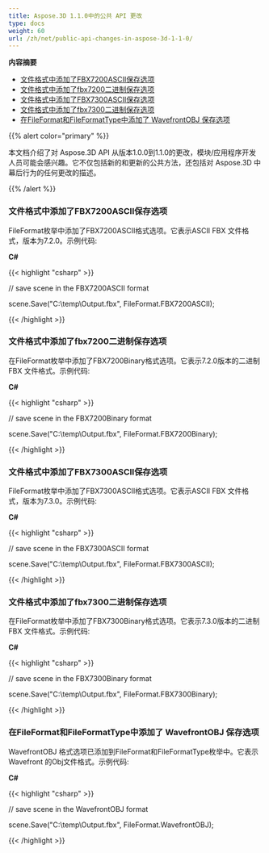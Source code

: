 ```yaml
---
title: Aspose.3D 1.1.0中的公共 API 更改
type: docs
weight: 60
url: /zh/net/public-api-changes-in-aspose-3d-1-1-0/
---
```

**内容摘要**

- [文件格式中添加了FBX7200ASCII保存选项](#PublicAPIChangesinAspose.3D1.1.0-FBX7200ASCIISavingOptionisaddedintheFileFormat)
- [文件格式中添加了fbx7200二进制保存选项](#PublicAPIChangesinAspose.3D1.1.0-FBX7200BinarySavingOptionisaddedintheFileFormat)
- [文件格式中添加了FBX7300ASCII保存选项](#PublicAPIChangesinAspose.3D1.1.0-FBX7300ASCIISavingOptionisaddedintheFileFormat)
- [文件格式中添加了fbx7300二进制保存选项](#PublicAPIChangesinAspose.3D1.1.0-FBX7300BinarySavingOptionisaddedintheFileFormat)
- [在FileFormat和FileFormatType中添加了 WavefrontOBJ 保存选项](#PublicAPIChangesinAspose.3D1.1.0-WavefrontOBJSavingOptionisaddedintheFileFormatandFileFormatType)

{{% alert color="primary" %}} 

本文档介绍了对 Aspose.3D API 从版本1.0.0到1.1.0的更改，模块/应用程序开发人员可能会感兴趣。它不仅包括新的和更新的公共方法，还包括对 Aspose.3D 中幕后行为的任何更改的描述。

{{% /alert %}} 
###  **文件格式中添加了FBX7200ASCII保存选项**
FileFormat枚举中添加了FBX7200ASCII格式选项。它表示ASCII FBX 文件格式，版本为7.2.0。示例代码:

**C#**

{{< highlight "csharp" >}}

 // save scene in the FBX7200ASCII format

scene.Save("C:\\temp\\Output.fbx", FileFormat.FBX7200ASCII);

{{< /highlight >}}

###  **文件格式中添加了fbx7200二进制保存选项**
在FileFormat枚举中添加了FBX7200Binary格式选项。它表示7.2.0版本的二进制 FBX 文件格式。示例代码:

**C#**

{{< highlight "csharp" >}}

 // save scene in the FBX7200Binary format

scene.Save("C:\\temp\\Output.fbx", FileFormat.FBX7200Binary);

{{< /highlight >}}

###  **文件格式中添加了FBX7300ASCII保存选项**
FileFormat枚举中添加了FBX7300ASCII格式选项。它表示ASCII FBX 文件格式，版本为7.3.0。示例代码:

**C#**

{{< highlight "csharp" >}}

 // save scene in the FBX7300ASCII format

scene.Save("C:\\temp\\Output.fbx", FileFormat.FBX7300ASCII);

{{< /highlight >}}

###  **文件格式中添加了fbx7300二进制保存选项**
在FileFormat枚举中添加了FBX7300Binary格式选项。它表示7.3.0版本的二进制 FBX 文件格式。示例代码:

**C#**

{{< highlight "csharp" >}}

 // save scene in the FBX7300Binary format

scene.Save("C:\\temp\\Output.fbx", FileFormat.FBX7300Binary);

{{< /highlight >}}

###  **在FileFormat和FileFormatType中添加了 WavefrontOBJ 保存选项**
WavefrontOBJ 格式选项已添加到FileFormat和FileFormatType枚举中。它表示 Wavefront 的Obj文件格式。示例代码:

**C#**

{{< highlight "csharp" >}}

 // save scene in the WavefrontOBJ format

scene.Save("C:\\temp\\Output.fbx", FileFormat.WavefrontOBJ);

{{< /highlight >}}

